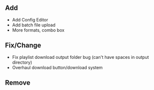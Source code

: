 
## Add
- Add Config Editor
- Add batch file upload
- More formats, combo box

## Fix/Change
- Fix playlist download output folder bug (can't have spaces in output directory)
- Overhaul download button/download system

## Remove

